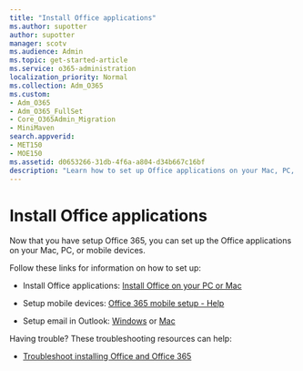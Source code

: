```yaml
---
title: "Install Office applications"
ms.author: supotter
author: supotter
manager: scotv
ms.audience: Admin
ms.topic: get-started-article
ms.service: o365-administration
localization_priority: Normal
ms.collection: Adm_O365
ms.custom:
- Adm_O365
- Adm_O365_FullSet
- Core_O365Admin_Migration
- MiniMaven
search.appverid:
- MET150
- MOE150
ms.assetid: d0653266-31db-4f6a-a804-d34b667c16bf
description: "Learn how to set up Office applications on your Mac, PC, or mobile devices. "
---
```


# Install Office applications

Now that you have setup Office 365, you can set up the Office applications on your Mac, PC, or mobile devices.
  
Follow these links for information on how to set up: 
  
- Install Office applications:  [Install Office on your PC or Mac](https://support.office.com/article/4414eaaf-0478-48be-9c42-23adc4716658.aspx)
    
- Setup mobile devices: [Office 365 mobile setup - Help](https://support.office.com/article/7dabb6cb-0046-40b6-81fe-767e0b1f014f.aspx)
    
- Setup email in Outlook: [Windows](https://support.office.com/article/6e27792a-9267-4aa4-8bb6-c84ef146101b.aspx) or [Mac](https://support.office.com/article/6e27792a-9267-4aa4-8bb6-c84ef146101b.aspx#PickTab=Outlook_for_Mac)
    
Having trouble? These troubleshooting resources can help: 
  
- [Troubleshoot installing Office and Office 365](https://support.office.com/article/35ff2def-e0b2-4dac-9784-4cf212c1f6c2.aspx)
    


